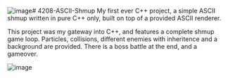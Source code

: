 ![image](https://github.com/Jole-C/4208-ASCII-Shmup/assets/48186553/0883a387-99b6-4b56-bdee-137272748dfb)# 4208-ASCII-Shmup
My first ever C++ project, a simple ASCII shmup written in pure C++ only, built on top of a provided ASCII renderer.

This project was my gateway into C++, and features a complete shmup game loop. Particles, collisions, different enemies with inheritence and a background are provided. There is a boss battle at the end, and a gameover.

![image](https://github.com/Jole-C/4208-ASCII-Shmup/assets/48186553/80e51897-49d0-4537-a8c4-d1d3870bb95c)

